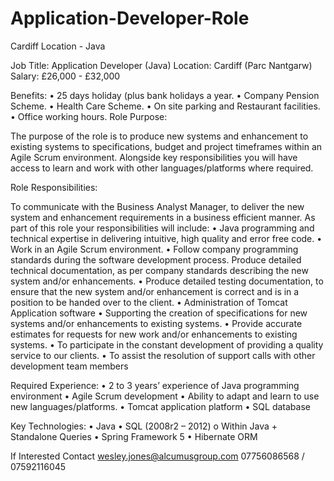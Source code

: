 # Application-Developer-Role
Cardiff Location - Java




Job Title: Application Developer (Java)
Location: Cardiff (Parc Nantgarw)
Salary: £26,000 - £32,000

Benefits:
•	25 days holiday (plus bank holidays a year.
•	Company Pension Scheme.
•	Health Care Scheme.
•	On site parking and Restaurant facilities.
•	Office working hours.
Role Purpose:

The purpose of the role is to produce new systems and enhancement to existing systems to specifications, budget and project timeframes within an Agile Scrum environment.  Alongside key responsibilities you will have access to learn and work with other languages/platforms where required.

Role Responsibilities:

To communicate with the Business Analyst Manager, to deliver the new system and enhancement requirements in a business efficient manner.  As part of this role your responsibilities will include:
•	Java programming and technical expertise in delivering intuitive, high quality and error free code.
•	Work in an Agile Scrum environment.
•	Follow company programming standards during the software development process. Produce detailed technical documentation, as per company standards describing the new system and/or enhancements.
•	Produce detailed testing documentation, to ensure that the new system and/or enhancement is correct and is in a position to be handed over to the client.
•	Administration of Tomcat Application software
•	Supporting the creation of specifications for new systems and/or enhancements to existing systems.
•	Provide accurate estimates for requests for new work and/or enhancements to existing systems.
•	To participate in the constant development of providing a quality service to our clients.
•	To assist the resolution of support calls with other development team members

Required Experience:
•	2 to 3 years’ experience of Java programming environment 
•	Agile Scrum development
•	Ability to adapt and learn to use new languages/platforms.
•	Tomcat application platform
•	SQL database

Key Technologies:
•	Java
•	SQL (2008r2 – 2012)
o	Within Java + Standalone Queries
•	Spring Framework 5
•	Hibernate ORM


If Interested Contact wesley.jones@alcumusgroup.com    07756086568 / 07592116045
